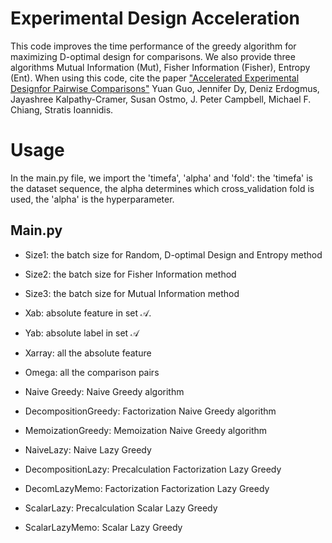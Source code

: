 Experimental Design Acceleration
==============================
This code improves the time performance of the greedy algorithm for maximizing D-optimal design for comparisons. We also provide three algorithms Mutual Information (Mut), Fisher Information (Fisher), Entropy (Ent). When using this code, cite the paper  ["Accelerated Experimental Designfor Pairwise Comparisons"](https://arxiv.org/abs/1901.06080) Yuan Guo, Jennifer Dy, Deniz Erdogmus, Jayashree Kalpathy-Cramer, Susan Ostmo, J. Peter Campbell, Michael F. Chiang, Stratis Ioannidis.

Usage
======================


In the main.py file, we import the 'timefa', 'alpha' and 'fold': the 'timefa' is the dataset sequence, the alpha determines which cross_validation fold is used, the 'alpha' is the hyperparameter.   

Main.py
------------------

* Size1: the batch size for Random, D-optimal Design and Entropy method
* Size2: the batch size for Fisher Information method
* Size3: the batch size for Mutual Information method

* Xab: absolute feature in set $\mathcal{A}$.
* Yab: absolute label in set $\mathcal{A}$
* Xarray: all the absolute feature
* Omega: all the comparison pairs

* Naive Greedy:  Naive Greedy algorithm
* DecompositionGreedy: Factorization Naive Greedy algorithm
* MemoizationGreedy: Memoization Naive Greedy algorithm
* NaiveLazy: Naive Lazy Greedy 
* DecompositionLazy: Precalculation Factorization Lazy Greedy
* DecomLazyMemo: Factorization Factorization Lazy Greedy
* ScalarLazy: Precalculation Scalar Lazy Greedy
* ScalarLazyMemo: Scalar Lazy Greedy


